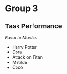# Group 3
## Task Performance
*Favorite Movies*
- Harry Potter
- Dora
- Attack on Titan
- Matilda
- Coco 


